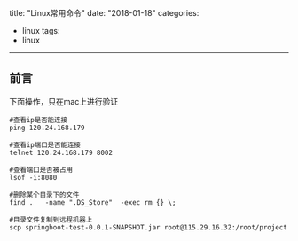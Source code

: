 title:  "Linux常用命令"
date: "2018-01-18"
categories:
  - linux
tags:
  - linux
---

## 前言

下面操作，只在mac上进行验证

```
#查看ip是否能连接
ping 120.24.168.179

#查看ip端口是否能连接
telnet 120.24.168.179 8002  

#查看端口是否被占用
lsof -i:8080

#删除某个目录下的文件
find .   -name ".DS_Store"  -exec rm {} \;

#目录文件复制到远程机器上
scp springboot-test-0.0.1-SNAPSHOT.jar root@115.29.16.32:/root/project
```
